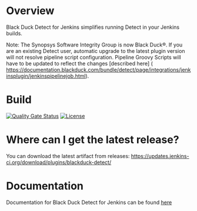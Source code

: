# Overview
Black Duck Detect for Jenkins simplifies running Detect in your Jenkins builds.

Note: The Synopsys Software Integrity Group is now Black Duck®. If you are an existing Detect user, automatic upgrade to the latest plugin version will not resolve pipeline script configuration. 
Pipeline Groovy Scripts will have to be updated to reflect the changes [described here] (
https://documentation.blackduck.com/bundle/detect/page/integrations/jenkinsplugin/jenkinspipelinejob.html).

# Build
[![Quality Gate Status](https://sonarcloud.io/api/project_badges/measure?project=com.blackducksoftware.integration%3Ablackduck-detect&metric=alert_status)](https://sonarcloud.io/dashboard?id=com.blackducksoftware.integration%3Ablackduck-detect)
[![License](https://img.shields.io/badge/License-Apache%202.0-blue.svg)](https://opensource.org/licenses/Apache-2.0) 

# Where can I get the latest release?
You can download the latest artifact from releases: https://updates.jenkins-ci.org/download/plugins/blackduck-detect/

# Documentation
Documentation for Black Duck Detect for Jenkins can be found [here](https://documentation.blackduck.com/bundle/integrations-detect/page/integrations/jenkinsplugin/jenkins.html)
